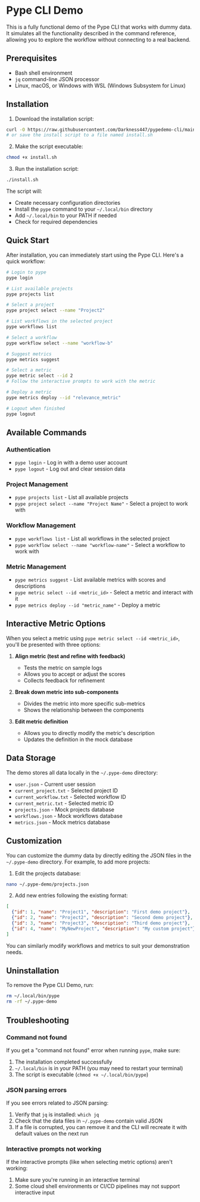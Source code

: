 # Pype CLI Demo

This is a fully functional demo of the Pype CLI that works with dummy data. It simulates all the functionality described in the command reference, allowing you to explore the workflow without connecting to a real backend.

## Prerequisites

- Bash shell environment
- `jq` command-line JSON processor
- Linux, macOS, or Windows with WSL (Windows Subsystem for Linux)

## Installation

1. Download the installation script:

```bash
curl -O https://raw.githubusercontent.com/Darkness447/pypedemo-cli/main/install.sh
# or save the install script to a file named install.sh
```

2. Make the script executable:

```bash
chmod +x install.sh
```

3. Run the installation script:

```bash
./install.sh
```

The script will:
- Create necessary configuration directories
- Install the `pype` command to your `~/.local/bin` directory
- Add `~/.local/bin` to your PATH if needed
- Check for required dependencies

## Quick Start

After installation, you can immediately start using the Pype CLI. Here's a quick workflow:

```bash
# Login to pype
pype login

# List available projects
pype projects list

# Select a project
pype project select --name "Project2"

# List workflows in the selected project
pype workflows list

# Select a workflow
pype workflow select --name "workflow-b"

# Suggest metrics
pype metrics suggest

# Select a metric
pype metric select --id 2
# Follow the interactive prompts to work with the metric

# Deploy a metric
pype metrics deploy --id "relevance_metric"

# Logout when finished
pype logout
```

## Available Commands

### Authentication

- `pype login` - Log in with a demo user account
- `pype logout` - Log out and clear session data

### Project Management

- `pype projects list` - List all available projects
- `pype project select --name "Project Name"` - Select a project to work with

### Workflow Management

- `pype workflows list` - List all workflows in the selected project
- `pype workflow select --name "workflow-name"` - Select a workflow to work with

### Metric Management

- `pype metrics suggest` - List available metrics with scores and descriptions
- `pype metric select --id <metric_id>` - Select a metric and interact with it
- `pype metrics deploy --id "metric_name"` - Deploy a metric

## Interactive Metric Options

When you select a metric using `pype metric select --id <metric_id>`, you'll be presented with three options:

1. **Align metric (test and refine with feedback)**
   - Tests the metric on sample logs
   - Allows you to accept or adjust the scores
   - Collects feedback for refinement

2. **Break down metric into sub-components**
   - Divides the metric into more specific sub-metrics
   - Shows the relationship between the components

3. **Edit metric definition**
   - Allows you to directly modify the metric's description
   - Updates the definition in the mock database

## Data Storage

The demo stores all data locally in the `~/.pype-demo` directory:

- `user.json` - Current user session
- `current_project.txt` - Selected project ID
- `current_workflow.txt` - Selected workflow ID
- `current_metric.txt` - Selected metric ID
- `projects.json` - Mock projects database
- `workflows.json` - Mock workflows database
- `metrics.json` - Mock metrics database

## Customization

You can customize the dummy data by directly editing the JSON files in the `~/.pype-demo` directory. For example, to add more projects:

1. Edit the projects database:
```bash
nano ~/.pype-demo/projects.json
```

2. Add new entries following the existing format:
```json
[
  {"id": 1, "name": "Project1", "description": "First demo project"},
  {"id": 2, "name": "Project2", "description": "Second demo project"},
  {"id": 3, "name": "Project3", "description": "Third demo project"},
  {"id": 4, "name": "MyNewProject", "description": "My custom project"}
]
```

You can similarly modify workflows and metrics to suit your demonstration needs.

## Uninstallation

To remove the Pype CLI Demo, run:

```bash
rm ~/.local/bin/pype
rm -rf ~/.pype-demo
```

## Troubleshooting

### Command not found

If you get a "command not found" error when running `pype`, make sure:

1. The installation completed successfully
2. `~/.local/bin` is in your PATH (you may need to restart your terminal)
3. The script is executable (`chmod +x ~/.local/bin/pype`)

### JSON parsing errors

If you see errors related to JSON parsing:

1. Verify that `jq` is installed: `which jq`
2. Check that the data files in `~/.pype-demo` contain valid JSON
3. If a file is corrupted, you can remove it and the CLI will recreate it with default values on the next run

### Interactive prompts not working

If the interactive prompts (like when selecting metric options) aren't working:

1. Make sure you're running in an interactive terminal
2. Some cloud shell environments or CI/CD pipelines may not support interactive input